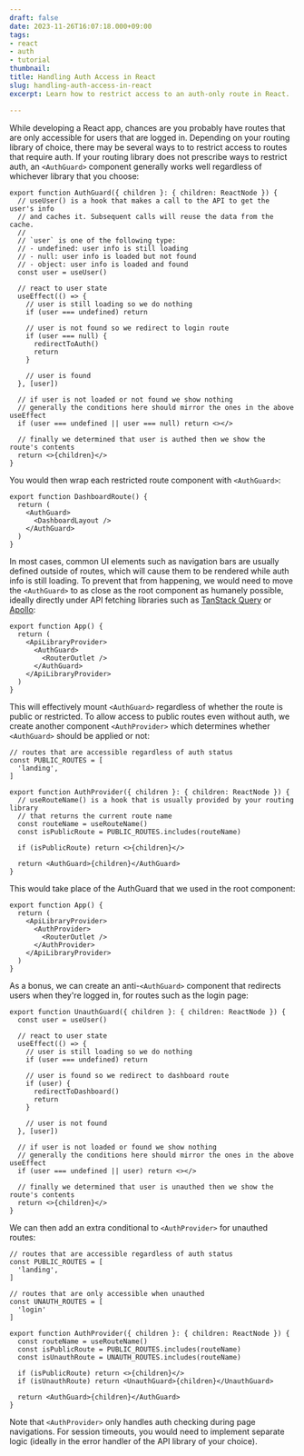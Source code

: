```yaml
---
draft: false
date: 2023-11-26T16:07:18.000+09:00
tags:
- react
- auth
- tutorial
thumbnail:
title: Handling Auth Access in React
slug: handling-auth-access-in-react
excerpt: Learn how to restrict access to an auth-only route in React.

---
```


While developing a React app, chances are you probably have routes that are only accessible for users that are logged in. Depending on your routing library of choice, there may be several ways to to restrict access to routes that require auth. If your routing library does not prescribe ways to restrict auth, an `<AuthGuard>` component generally works well regardless of whichever library that you choose:

```tsx
export function AuthGuard({ children }: { children: ReactNode }) {
  // useUser() is a hook that makes a call to the API to get the user's info
  // and caches it. Subsequent calls will reuse the data from the cache.
  //
  // `user` is one of the following type:
  // - undefined: user info is still loading
  // - null: user info is loaded but not found
  // - object: user info is loaded and found
  const user = useUser()

  // react to user state
  useEffect(() => {
    // user is still loading so we do nothing
    if (user === undefined) return

    // user is not found so we redirect to login route
    if (user === null) {
      redirectToAuth()
      return
    }

    // user is found
  }, [user])

  // if user is not loaded or not found we show nothing
  // generally the conditions here should mirror the ones in the above useEffect
  if (user === undefined || user === null) return <></>

  // finally we determined that user is authed then we show the route's contents
  return <>{children}</>
}
```

You would then wrap each restricted route component with `<AuthGuard>`:

```tsx
export function DashboardRoute() {
  return (
    <AuthGuard>
      <DashboardLayout />
    </AuthGuard>
  )
}
```

In most cases, common UI elements such as navigation bars are usually defined outside of routes, which will cause them to be rendered while auth info is still loading. To prevent that from happening, we would need to move the `<AuthGuard>` to as close as the root component as humanely possible, ideally directly under API fetching libraries such as [TanStack Query](https://tanstack.com/query/latest) or [Apollo](https://www.apollographql.com/):

```tsx
export function App() {
  return (
    <ApiLibraryProvider>
      <AuthGuard>
        <RouterOutlet />
      </AuthGuard>
    </ApiLibraryProvider>
  )
}
```

This will effectively mount `<AuthGuard>` regardless of whether the route is public or restricted. To allow access to public routes even without auth, we create another component `<AuthProvider>` which determines whether `<AuthGuard>` should be applied or not:

```tsx
// routes that are accessible regardless of auth status
const PUBLIC_ROUTES = [
  'landing',
]

export function AuthProvider({ children }: { children: ReactNode }) {
  // useRouteName() is a hook that is usually provided by your routing library
  // that returns the current route name
  const routeName = useRouteName()
  const isPublicRoute = PUBLIC_ROUTES.includes(routeName)

  if (isPublicRoute) return <>{children}</>

  return <AuthGuard>{children}</AuthGuard>
}
```

This would take place of the AuthGuard that we used in the root component:

```tsx
export function App() {
  return (
    <ApiLibraryProvider>
      <AuthProvider>
        <RouterOutlet />
      </AuthProvider>
    </ApiLibraryProvider>
  )
}
```

As a bonus, we can create an anti-`<AuthGuard>` component that redirects users when they're logged in, for routes such as the login page:

```tsx
export function UnauthGuard({ children }: { children: ReactNode }) {
  const user = useUser()

  // react to user state
  useEffect(() => {
    // user is still loading so we do nothing
    if (user === undefined) return

    // user is found so we redirect to dashboard route
    if (user) {
      redirectToDashboard()
      return
    }

    // user is not found
  }, [user])

  // if user is not loaded or found we show nothing
  // generally the conditions here should mirror the ones in the above useEffect
  if (user === undefined || user) return <></>

  // finally we determined that user is unauthed then we show the route's contents
  return <>{children}</>
}

```

We can then add an extra conditional to `<AuthProvider>` for unauthed routes:

```tsx
// routes that are accessible regardless of auth status
const PUBLIC_ROUTES = [
  'landing',
]

// routes that are only accessible when unauthed
const UNAUTH_ROUTES = [
  'login'
]

export function AuthProvider({ children }: { children: ReactNode }) {
  const routeName = useRouteName()
  const isPublicRoute = PUBLIC_ROUTES.includes(routeName)
  const isUnauthRoute = UNAUTH_ROUTES.includes(routeName)

  if (isPublicRoute) return <>{children}</>
  if (isUnauthRoute) return <UnauthGuard>{children}</UnauthGuard>

  return <AuthGuard>{children}</AuthGuard>
}
```

Note that `<AuthProvider>` only handles auth checking during page navigations. For session timeouts, you would need to implement separate logic (ideally in the error handler of the API library of your choice).
